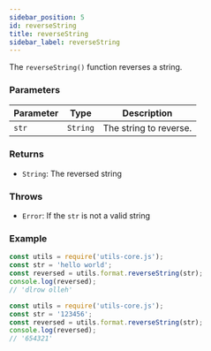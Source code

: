 ```yaml
---
sidebar_position: 5
id: reverseString
title: reverseString
sidebar_label: reverseString
---
```


The `reverseString()` function reverses a string.
### Parameters

| Parameter | Type     | Description             |
| --------- | -------- | ----------------------- |
| `str`     | `String` | The string to reverse.  |

### Returns

- `String`: The reversed string

### Throws

- `Error`: If the `str` is not a valid string

### Example

```js
const utils = require('utils-core.js');
const str = 'hello world';
const reversed = utils.format.reverseString(str);
console.log(reversed); 
// 'dlrow olleh'
```
```js
const utils = require('utils-core.js');
const str = '123456';
const reversed = utils.format.reverseString(str);
console.log(reversed); 
// '654321'
```
